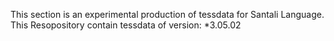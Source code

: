This section is an experimental production of tessdata for Santali Language.
This Resopository contain tessdata of version:
*3.05.02
